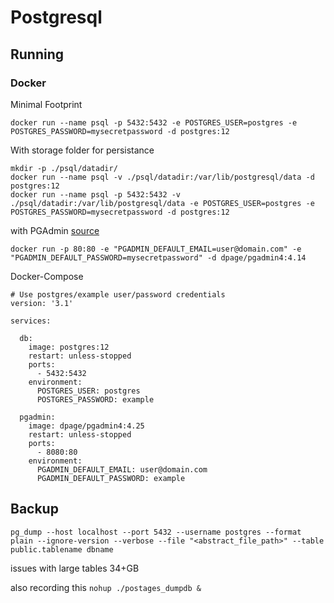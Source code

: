 # Postgresql

## Running

### Docker

Minimal Footprint
```
docker run --name psql -p 5432:5432 -e POSTGRES_USER=postgres -e POSTGRES_PASSWORD=mysecretpassword -d postgres:12
```

With storage folder for persistance
```
mkdir -p ./psql/datadir/
docker run --name psql -v ./psql/datadir:/var/lib/postgresql/data -d postgres:12
docker run --name psql -p 5432:5432 -v ./psql/datadir:/var/lib/postgresql/data -e POSTGRES_USER=postgres -e POSTGRES_PASSWORD=mysecretpassword -d postgres:12
```

with PGAdmin [source](https://hub.docker.com/r/dpage/pgadmin4/)

```
docker run -p 80:80 -e "PGADMIN_DEFAULT_EMAIL=user@domain.com" -e "PGADMIN_DEFAULT_PASSWORD=mysecretpassword" -d dpage/pgadmin4:4.14
```

Docker-Compose

```
# Use postgres/example user/password credentials
version: '3.1'

services:

  db:
    image: postgres:12
    restart: unless-stopped
    ports:
      - 5432:5432
    environment:
      POSTGRES_USER: postgres
      POSTGRES_PASSWORD: example

  pgadmin:
    image: dpage/pgadmin4:4.25
    restart: unless-stopped
    ports:
      - 8080:80
    environment:
      PGADMIN_DEFAULT_EMAIL: user@domain.com
      PGADMIN_DEFAULT_PASSWORD: example

```

## Backup

```
pg_dump --host localhost --port 5432 --username postgres --format plain --ignore-version --verbose --file "<abstract_file_path>" --table public.tablename dbname
```

issues with large tables 34+GB

also recording this `nohup ./postages_dumpdb &`
